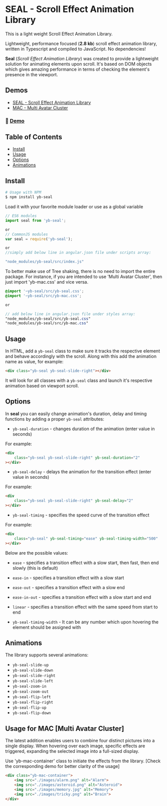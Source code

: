 # SEAL - Scroll Effect Animation Library
This is a light weight Scroll Effect Animation Library.


Lightweight, performance focused (**2.8 kb**) scroll effect animation library, written in Typescript and compiled to JavaScript. No dependencies!

**Seal** (_Scroll Effect Animation Library_) was created to provide a lightweight solution for animating elements upon scroll. It's based on DOM objects which gives amazing performance in terms of checking the element's presence in the viewport.

## Demos
- [SEAL - Scroll Effect Animation Library](https://yashwanthbyalla.github.io/yb-seal-demo/)
- [MAC - Multi Avatar Cluster](https://yashwanthbyalla.github.io/yb-seal-mac-demo/)
### 🚀 [Demo](https://yashwanthbyalla.github.io/yb-seal-demo/)

## Table of Contents
- [Install](#install)
- [Usage](#usage)
- [Options](#options)
- [Animations](#animations)

## Install

```sh
# Usage with NPM
$ npm install yb-seal

```

Load it with your favorite module loader or use as a global variable

```js
// ES6 modules
import seal from 'yb-seal';

or
// CommonJS modules
var seal = require('yb-seal');

or
//simply add below line in angular.json file under scripts array:

"node_modules/yb-seal/src/index.js"

```

To better make use of Tree shaking, there is no need to import the entire package. For instance, if you are intended to use 'Multi Avatar Cluster', then just import 'yb-mac.css' and vice versa.

```scss
@import '~yb-seal/src/yb-seal.css';
@import '~yb-seal/src/yb-mac.css';

or

// add below line in angular.json file under styles array:
"node_modules/yb-seal/src/yb-seal.css"
"node_modules/yb-seal/src/yb-mac.css"

```

## Usage

In HTML, add a `yb-seal` class to make sure it tracks the respective element and behave accordingly with the scroll. Along with this add the animation name as value, for example:

```html
<div class="yb-seal yb-seal-slide-right"></div>
```

It will look for all classes with a `yb-seal` class and launch it's respective animation based on viewport scroll.

## Options
In **seal** you can easily change animation's duration, delay and timing functions by adding a proper `yb-seal` attributes:
- `yb-seal-duration` - changes duration of the animation (enter value in seconds)

For example:
```html
<div
    class="yb-seal yb-seal-slide-right" yb-seal-duration="2"
></div>
```

- `yb-seal-delay` - delays the animation for the transition effect (enter value in seconds)

For example:
```html
<div
    class="yb-seal yb-seal-slide-right" yb-seal-delay="2"
></div>
```

- `yb-seal-timing` - specifies the speed curve of the transition effect

For example:
```html
<div
    class="yb-seal" yb-seal-timing="ease" yb-seal-timing-width="500"
></div>
```
Below are the possible values:
- `ease` - specifies a transition effect with a slow start, then fast, then end slowly (this is default)
- `ease-in` - specifies a transition effect with a slow start
- `ease-out` - specifies a transition effect with a slow end
- `ease-in-out` - specifies a transition effect with a slow start and end
- `linear` - specifies a transition effect with the same speed from start to end

- `yb-seal-timing-width` - It can be any number which upon hovering the element should be assigned with

## Animations
The library supports several animations:
- `yb-seal-slide-up`
- `yb-seal-slide-down`
- `yb-seal-slide-right`
- `yb-seal-slide-left`
- `yb-seal-zoom-in`
- `yb-seal-zoom-out`
- `yb-seal-flip-left`
- `yb-seal-flip-right`
- `yb-seal-flip-up`
- `yb-seal-flip-down`


## Usage for MAC [Multi Avatar Cluster]

The latest addition enables users to combine four distinct pictures into a single display. When hovering over each image, specific effects are triggered, expanding the selected image into a full-sized display.

Use 'yb-mac-container' class to initiate the effects from the library. [Check the corresponding demo for better clarity of the usage]

```html
<div class="yb-mac-container">
    <img src="./images/alarm.png" alt="Alarm">
    <img src="./images/asteroid.png" alt="Asteroid">
    <img src="./images/memory.jpg" alt="Memory">
    <img src="./images/tricky.png" alt="Brain">
</div>
```
